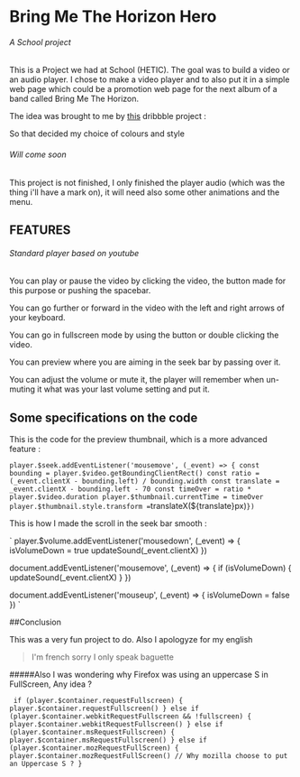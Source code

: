 # Bring Me The Horizon Hero

###### A School project

This is a Project we had at School (HETIC). The goal was to build a video or an audio player. I chose to make a video player and to also put it in a simple web page which could be a promotion web page for the next album of a band called Bring Me The Horizon.

The idea was brought to me by [this](https://dribbble.com/shots/5095880-Mantra-Track-Preview) dribbble project : 

So that decided my choice of colours and style

###### Will come soon
This project is not finished, I only finished the player audio (which was the thing i'll have a mark on), it will need also some other animations and the menu.

## FEATURES

###### Standard player based on youtube

You can play or pause the video by clicking the video, the button made for this purpose or pushing the spacebar.

You can go further or forward in the video with the left and right arrows of your keyboard.

You can go in fullscreen mode by using the button or double clicking the video.

You can preview where you are aiming in the seek bar by passing over it.

You can adjust the volume or mute it, the player will remember when un-muting it what was your last volume setting and put it.

## Some specifications on the code

This is the code for the preview thumbnail, which is a more advanced feature :

`
player.$seek.addEventListener('mousemove', (_event) => {
    const bounding = player.$video.getBoundingClientRect()
    const ratio = (_event.clientX - bounding.left) / bounding.width
    const translate = _event.clientX - bounding.left - 70
    const timeOver = ratio * player.$video.duration
    player.$thumbnail.currentTime = timeOver
    player.$thumbnail.style.transform = `translateX(${translate}px)`
})
`

This is how I made the scroll in the seek bar smooth :

`
player.$volume.addEventListener('mousedown', (_event) => {
    isVolumeDown = true
    updateSound(_event.clientX)
})

document.addEventListener('mousemove', (_event) => {
    if (isVolumeDown) {
        updateSound(_event.clientX)
    }
})

document.addEventListener('mouseup', (_event) => {
    isVolumeDown = false
})
`


##Conclusion

This was a very fun project to do. Also I apologyze for my english
> I'm french sorry I only speak baguette

#####Also I was wondering why Firefox was using an uppercase S in FullScreen, Any idea ?

` 
if (player.$container.requestFullscreen) {
            player.$container.requestFullscreen()
        } else if (player.$container.webkitRequestFullscreen && !fullscreen) {
            player.$container.webkitRequestFullscreen()
        } else if (player.$container.msRequestFullscreen) {
            player.$container.msRequestFullscreen()
        } else if (player.$container.mozRequestFullScreen) {
            player.$container.mozRequestFullScreen()
            // Why mozilla choose to put an Uppercase S ?
        } 
`




